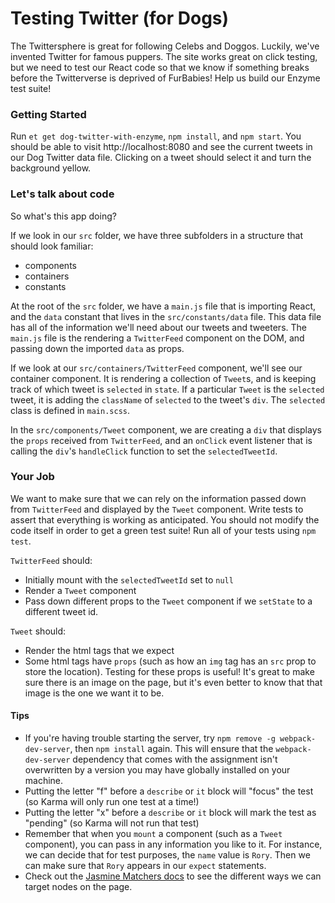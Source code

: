 # Testing Twitter (for Dogs)

The Twittersphere is great for following Celebs and Doggos. Luckily, we've invented Twitter for famous puppers. The site works great on click testing, but we need to test our React code so that we know if something breaks before the Twitterverse is deprived of FurBabies! Help us build our Enzyme test suite!

### Getting Started
Run `et get dog-twitter-with-enzyme`, `npm install`, and `npm start`. You should be able to visit http://localhost:8080 and see the current tweets in our Dog Twitter data file. Clicking on a tweet should select it and turn the background yellow.

### Let's talk about code

So what's this app doing?

If we look in our `src` folder, we have three subfolders in a structure that should look familiar:
* components
* containers
* constants

At the root of the `src` folder, we have a `main.js` file that is importing React, and the `data` constant that lives in the `src/constants/data` file. This data file has all of the information we'll need about our tweets and tweeters. The `main.js` file is the rendering a `TwitterFeed` component on the DOM, and passing down the imported `data` as props.

If we look at our `src/containers/TwitterFeed` component, we'll see our container component. It is rendering a collection of `Tweet`s, and is keeping track of which tweet is `selected` in `state`. If a particular `Tweet` is the `selected` tweet, it is adding the `className` of `selected` to the tweet's `div`. The `selected` class is defined in `main.scss`.

In the `src/components/Tweet` component, we are creating a `div` that displays the `props` received from `TwitterFeed`, and an `onClick` event listener that is calling the `div`'s `handleClick` function to set the `selectedTweetId`.

### Your Job

We want to make sure that we can rely on the information passed down from `TwitterFeed` and displayed by the `Tweet` component. Write tests to assert that everything is working as anticipated. You should not modify the code itself in order to get a green test suite! Run all of your tests using `npm test`.

`TwitterFeed` should:
* Initially mount with the `selectedTweetId` set to `null`
* Render a `Tweet` component
* Pass down different props to the `Tweet` component if we `setState` to a different tweet id.

`Tweet` should:
* Render the html tags that we expect
* Some html tags have `props` (such as how an `img` tag has an `src` prop to store the location). Testing for these props is useful! It's great to make sure there is an image on the page, but it's even better to know that that image is the one we want it to be.

#### Tips
* If you're having trouble starting the server, try `npm remove -g webpack-dev-server`, then `npm install` again.  This will ensure that the `webpack-dev-server` dependency that comes with the assignment isn't overwritten by a version you may have globally installed on your machine.
* Putting the letter "f" before a `describe` or `it` block will "focus" the test (so Karma will only run one test at a time!)
* Putting the letter "x" before a `describe` or `it` block will mark the test as "pending" (so Karma will not run that test)
* Remember that when you `mount` a component (such as a `Tweet` component), you can pass in any information you like to it. For instance, we can decide that for test purposes, the `name` value is `Rory`. Then we can make sure that `Rory` appears in our `expect` statements.
* Check out the [Jasmine Matchers docs](https://github.com/blainekasten/enzyme-matchers) to see the different ways we can target nodes on the page.
